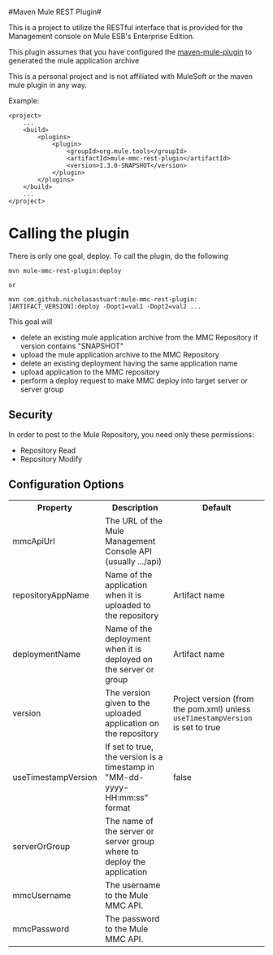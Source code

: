 #Maven Mule REST Plugin#

This is a project to utilize the RESTful interface that is provided for the Management console on Mule ESB's Enterprise Edition. 

This plugin assumes that you have configured the [maven-mule-plugin](https://github.com/mulesoft/maven-mule-plugin) to generated the mule application archive

This is a personal project and is not affiliated with MuleSoft or the maven mule plugin in any way.

Example:

	<project>
		...
		<build>
			<plugins>
				<plugin>
					<groupId>org.mule.tools</groupId>
					<artifactId>mule-mmc-rest-plugin</artifactId>
					<version>1.3.0-SNAPSHOT</version>
				</plugin>
			</plugins>
		</build>
		...
	</project>

# Calling the plugin #

There is only one goal, deploy. To call the plugin, do the following

	mvn mule-mmc-rest-plugin:deploy
	
	or 
	
	mvn com.github.nicholasastuart:mule-mmc-rest-plugin:[ARTIFACT_VERSION]:deploy -Dopt1=val1 -Dopt2=val2 ...
	
This goal will
*   delete an existing mule application archive from the MMC Repository if version contains "SNAPSHOT"
*	upload the mule application archive to the MMC Repository
*	delete an existing deployment having the same application name
*	upload application to the MMC repository
*	perform a deploy request to make MMC deploy into target server or server group

## Security ##
In order to post to the Mule Repository, you need only these permissions:

*	Repository Read 
*	Repository Modify

## Configuration Options ##
<table>
	<tr>
		<th>Property
		<th>Description
		<th>Default
<tr>
	<td>
		mmcApiUrl
	<td>
		The URL of the Mule Management Console API (usually .../api)
	<td>
		
<tr>
	<td>
		repositoryAppName
	<td>
		Name of the application when it is uploaded to the repository
	<td>
		Artifact name
<tr>
	<td>
		deploymentName
	<td>
		Name of the deployment when it is deployed on the server or group
	<td>
		Artifact name
<tr>
	<td>
		version
	<td>
		The version given to the uploaded application on the repository
	<td>
		Project version (from the pom.xml) unless <code>useTimestampVersion</code> is set to true
<tr>
	<td>
		useTimestampVersion
	<td>
		If set to true, the version is a timestamp in "MM-dd-yyyy-HH:mm:ss" format
	<td>
		false
<tr>
	<td>
		serverOrGroup
	<td>
		The name of the server or server group where to deploy the application
	<td>
<tr>
	<td>
		mmcUsername
	<td>
		The username to the Mule MMC API.
	<td>
<tr>
	<td>
		mmcPassword
	<td>
		The password to the Mule MMC API.
	<td>
</table> 
